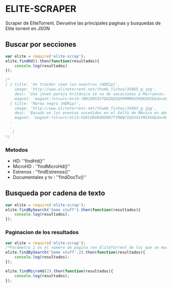 # ELITE-SCRAPER

Scraper de EliteTorrent. Devuelve las principales paginas y busquedas de Elite torrent en JSON

## Buscar por secciones
```javascript
var elite = require('elite-scrap');
elite.findHd().then(function(resultados){
    console.log(resultados)
});

/*
[ { title: 'Un traidor como los nuestros (HDRip)',
    image: 'http://www.elitetorrent.net/thumb_fichas/35865_g.jpg',
    desc: 'Una joven pareja británica se va de vacaciones a Marruecos. Allí conocen a un carismático millonario ruso que asegura pertenecer a la mafia rusa, donde es el mejor del mundo blanqueando dinero. El mafioso les invita a una fiesta donde les pide ayuda para solicitar asilo político en Inglaterra a cambio de contar todo lo que sabe, desenmascarando a todos los implicados, sus compañeros mafiosos, banqueros e incluso políticos británicos... Adaptación de la novela homónima de John le Carré.',
    magnet: 'magnet:?xt=urn:btih:7BRCDR53V7QOZAD3QPOMMMKG5M3KUX5E&dn=Un+traidor+como+los+nuestros+%28HDRip%29+%28EliteTorrent.net%29&tr=udp%3A%2F%2Ftracker.openbittorrent.com%3A80%2Fannounce' },
  { title: 'Marea negra (HDRip)',
    image: 'http://www.elitetorrent.net/thumb_fichas/35863_g.jpg',
    desc: 'Basado en los eventos sucedidos en el Golfo de México en abril del 2010, cuando un accidente en un oleoducto causó una catástrofe que mató a 11 personas e hirió a otras 16, provocando además una de las catástrofes medioambientales más graves causadas por el hombre.',
    magnet: 'magnet:?xt=urn:btih:FOXCURVKORORR7TTM6W7IQGV43YMX3KU&dn=Marea+negra+%28HDRip%29+%28EliteTorrent.net%29&tr=udp%3A%2F%2Ftracker.openbittorrent.com%3A80%2Fannounce' },
  .
  .
  .]
*/
```
### Metodos
- HD: ''findHd()''
- MicroHD : ''findMicroHd()''
- Estrenos : ''findEstrenos()''
- Documentales y tv : ''findDocTv()''


## Busqueda por cadena de texto
```javascript
var elite = require('elite-scrap');
elite.findBySearch('Some stuff').then(function(resultados){
    console.log(resultados);
});
```

### Paginacion de los resultados
```javascript
var elite = require('elite-scrap');
/*Parámetro 2 es el numero de pagina (en EliteTorrent de los que se muestran resultados*/
elite.findBySearch('Some stuff',2).then(function(resultados){
    console.log(resultados);
});

elite.findMicroHd(2).then(function(resultados){
    console.log(resultados);
});
```
